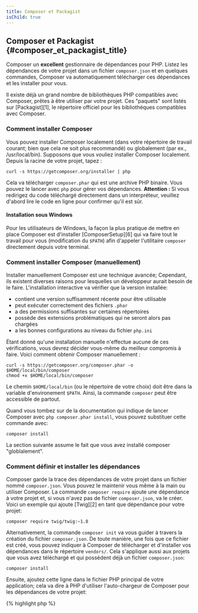 ```yaml
---
title: Composer et Packagist 
isChild: true
---
```


## Composer et Packagist {#composer_et_packagist_title}

Composer un **excellent** gestionnaire de dépendances pour PHP. Listez les dépendances de votre projet dans un fichier 
`composer.json` et en quelques commandes, Composer va automatiquement télécharger ces dépendances et les installer pour 
vous.

Il existe déjà un grand nombre de bibliothèques PHP compatibles avec Composer, prêtes à être utiliser par votre projet. 
Ces "paquets" sont listés sur [Packagist][1], le répertoire officiel pour les bibliothèques compatibles avec Composer.

### Comment installer Composer

Vous pouvez installer Composer localement (dans votre répertoire de travail courant; bien que cela ne soit plus 
recommandé) ou globalement (par ex., /usr/local/bin). Supposons que vous vouliez installer Composer localement. 
Depuis la racine de votre projet, tapez :

    curl -s https://getcomposer.org/installer | php

Cela va télécharger `composer.phar` qui est une archive PHP binaire. Vous pouvez le lancer avec `php` pour gérer vos 
dépendances. <strong>Attention : </strong> Si vous redirigez du code téléchargé directement dans un interpréteur, 
veuillez d'abord lire le code en ligne pour confirmer qu'il est sûr.

#### Installation sous Windows
Pour les utilisateurs de Windows, la façon la plus pratique de mettre en place Composer est d'installer [ComposerSetup][6]
qui va faire tout le travail pour vous (modification du `$PATH`) afin d'appeler l'utilitaire `composer` directement
depuis votre terminal.

### Comment installer Composer (manuellement)

Installer manuellement Composer est une technique avancée; Cependant, ils existent diverses raisons pour lesquelles un 
développeur aurait besoin de le faire. L'installation interactive va vérifier que la version installée:

- contient une version suffisamment récente pour être utilisable
- peut exécuter correctement des fichiers `.phar`
- a des permissions suffisantes sur certaines répertoires
- possède des extensions problématiques qui ne seront alors pas chargées
- a les bonnes configurations au niveau du fichier `php.ini` 

Étant donné qu'une installation manuelle n'effectue aucune de ces vérifications, vous devrez décider vous-même 
du meilleur compromis à faire. Voici comment obtenir Composer manuellement :

    curl -s https://getcomposer.org/composer.phar -o $HOME/local/bin/composer
    chmod +x $HOME/local/bin/composer

Le chemin `$HOME/local/bin` (ou le répertoire de votre choix) doit être dans la variable d'environement `$PATH`. Ainsi, 
la commande `composer` peut être accessible de partout.

Quand vous tombez sur de la documentation qui indique de lancer Composer avec `php composer.phar install`, vous pouvez 
substituer cette commande avec:

    composer install
  
La section suivante assume le fait que vous avez installé composer "globlalement".  

### Comment définir et installer les dépendances

Composer garde la trace des dépendances de votre projet dans un fichier nommé `composer.json`. Vous pouvez le maintenir 
vous même à la main ou utiliser Composer. La commande `composer require` ajoute une dépendance à votre projet et, si 
vous n'avez pas de fichier `composer.json`, va le créer. Voici un exemple qui ajoute [Twig][2] en tant que dépendance 
pour votre projet:

	composer require twig/twig:~1.8

Alternativement, la commande `composer init` va vous guider à travers la création du fichier `composer.json`. De toute 
manière, une fois que ce fichier est créé, vous pouvez indiquer à Composer de télécharger et d'installer vos dépendances 
dans le répertoire `vendors/`. Cela s'applique aussi aux projets que vous avez téléchargé et qui possèdent déjà un 
fichier `composer.json`:

    composer install

Ensuite, ajoutez cette ligne dans le fichier PHP principal de votre application; cela va dire à PHP d'utiliser 
l'auto-chargeur de Composer pour les dépendances de votre projet:

{% highlight php %}
<?php
require 'vendor/autoload.php';
{% endhighlight %}

Maintenant si vous utiliser les bibliothèques dont votre projet est dépendant, elles seront chargées à la demande.

### Mettre à jour vos dépendances

Composer crée un fichier appelé `composer.lock` qui stocke la version exacte de chaque paquets qui a été téléchargé 
quand vous avez exécuté pour la première fois `php composer.phar install`. Si vous partagez votre projet avec 
d'autres développeurs et que le fichier `composer.lock` y est inclu alors ils auront les mêmes versions que vous. Pour 
mettre à jour ces dépendances, exécuter `php composer.phar update`.

Cela est très pratique quand vous définissez les versions requises de façon flexible. Par exemple, une version exigée de 
~1.8 signifie "tout ce qui est plus récent que 1.8.0 mais inférieur à 2.0.x-dev". Vous pouvez aussi utiliser le joker `*` 
comme par exemple `1.8.*`. À partir de là, la commande `php composer.phar update` va mettre à jour vos dépendances à 
la dernière version en suivant les restrictions demandées.

### Notifications de mise à jour

Pour recevoir les notifications de nouvelles versions vous pouvez vous enregistrer sur [VersionEye][3] qui est un 
service web qui surveille vos fichiers `composer.json` sur vos comptes Github et BitBucket  et vous envoie des emails 
avec les nouvelles versions.

### Vérifier vos dépendances pour des raisons de sécurité

Le [Security Advisories Checker][4] est un service web et un outil en ligne de commande qui va examiner votre fichier 
`composer.lock` et vous dire si vous avez besoin d'une mise à jour sur chacune de vos dépendances.

* [En savoir plus sur Composer][5]

[1]: http://packagist.org/
[2]: http://twig.sensiolabs.org
[3]: https://www.versioneye.com/
[4]: https://security.sensiolabs.org/
[5]: http://getcomposer.org/doc/00-intro.md
[6]: https://getcomposer.org/Composer-Setup.exe

